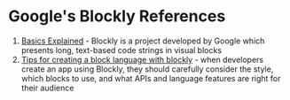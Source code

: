 # Google's Blockly References

1. [Basics Explained](https://www.ionos.com/digitalguide/websites/web-development/blockly-basics-explained/) - Blockly is a project developed by Google which presents long, text-based code strings in visual blocks
2. [Tips for creating a block language with blockly](https://ieeexplore.ieee.org/document/8120404) - when developers create an app using Blockly, they should carefully consider the style, which blocks to use, and what APIs and language features are right for their audience


